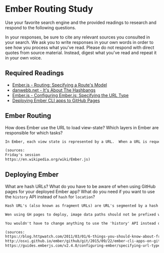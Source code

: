 # Ember Routing Study

Use your favorite search engine and the provided readings to research and
respond to the following questions.

In your responses, be sure to cite any relevant sources you consulted in your
search. We ask you to write responses in your own words in order to see how you
process what you've read. Please do not respond with direct quotes from source
material. Instead, digest what you've read and repeat it in your own voice.

## Required Readings

-   [Ember.js - Routing: Specifying a Route's Model](https://guides.emberjs.com/v2.11.0/routing/specifying-a-routes-model/)
-   [danwebb.net - It's About The Hashbangs](http://danwebb.net/2011/5/28/it-is-about-the-hashbangs)
-   [Ember.js - Configuring Ember.js: Specifying the URL Type](https://guides.emberjs.com/v2.11.0/configuring-ember/specifying-url-type/)
-   [Deploying Ember CLI apps to GitHub Pages](http://osxi.github.io/ember/github/git/2015/09/22/ember-cli-apps-on-github-pages.html)

## Ember Routing

How does Ember use the URL to load view-state? Which layers in Ember are
responsible for which tasks?

```md
In Ember, each view state is represented by a URL.  When a URL is requested, the corresponding route loads that view state with the associated model and data.  I'm unsure of how the second part of this questions differs from the previous study in which we described routes, models, templates, components and services.  The layers which are most directly related to using the URL are routes and models for the above reasons.

(sources:
Friday's session
https://en.wikipedia.org/wiki/Ember.js)
```

## Deploying Ember

What are hash URLs? What do you have to be aware of when using GitHub pages for
your deployed Ember app? What do you need if you want to use the `history` API
instead of `hash` for `location`?

```md
Hash URL's (also known as fragment URLs) are URL's segmented by a hash with a resource to the left of the hash and a location within the resource to the right.  When accessed, they direct the browser to that location within the page.

Wen using GH pages to deploy, image data paths should not be prefixed with '/' as a full path on the HTTP server is being accessed rather a relative one.  The file config/environment.js should also be updated according to the instructions found at 'http://osxi.github.io/ember/github/git/2015/09/22/ember-cli-apps-on-github-pages.html'.

You wouldn't have to change anything to use the 'history' API instead of 'hash' since Ember defaults the router to use 'auto' which in turn uses 'history' if supported by the user's browser and 'hash' if not.  Changes to this configuration can be made in the file 'config/environment.js' under 'ENV.locationType'.     

(sources:
https://blog.httpwatch.com/2011/03/01/6-things-you-should-know-about-fragment-urls/
http://osxi.github.io/ember/github/git/2015/09/22/ember-cli-apps-on-github-pages.html
https://guides.emberjs.com/v2.4.0/configuring-ember/specifying-url-type/)
```
